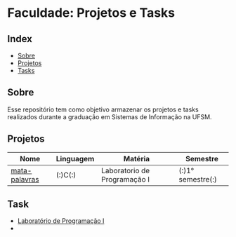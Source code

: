 # Faculdade: Projetos e Tasks

## Index
 * [Sobre](##Sobre)
 * [Projetos](##Projetos)
 * [Tasks](##Task)

## Sobre
Esse repositório tem como objetivo armazenar os projetos e tasks realizados durante a graduação em Sistemas de Informação na UFSM.

## Projetos
| Nome  | Linguagem | Matéria | Semestre |
| ----- | --------- | --------| -------- |
| [mata-palavras](https://github.com/luizamanoelle/Faculdade-Projetos-e-Tasks/tree/main/projetos/mata-palavra) | (:)C(:) | Laboratorio de Programação I | (:)1° semestre(:) |

## Task
* [Laboratório de Programação I]()
* 
